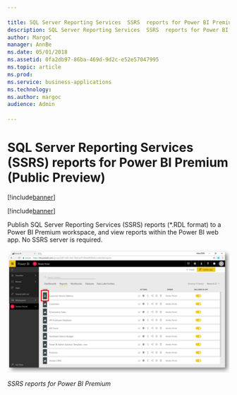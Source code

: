 ```yaml
---

title: SQL Server Reporting Services  SSRS  reports for Power BI Premium
description: SQL Server Reporting Services  SSRS  reports for Power BI Premium
author: MargoC
manager: AnnBe
ms.date: 05/01/2018
ms.assetid: 0fa2db97-86ba-469d-9d2c-e52e57047995
ms.topic: article
ms.prod: 
ms.service: business-applications
ms.technology: 
ms.author: margoc
audience: Admin

---
```

#  SQL Server Reporting Services (SSRS) reports for Power BI Premium (Public Preview)

[!include[banner](../../../includes/banner.md)]

[!include[banner](../../../includes/public-preview.md)]


Publish SQL Server Reporting Services (SSRS) reports (\*.RDL format) to a Power
BI Premium workspace, and view reports within the Power BI web app. No SSRS
server is required.

![A screenshot of SSRS reports for Power BI Premium](media/sql-server-reporting-services-ssrs-reports-power-bi-premium-public-preview-1.png "A screenshot of SSRS reports for Power BI Premium")

*SSRS reports for Power BI Premium*


